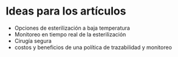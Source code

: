 # Ideas para los artículos
+ Opciones de esterilización a baja temperatura
+ Monitoreo en tiempo real de la esterilización
+ Cirugía segura
+ costos y beneficios de una política de trazabilidad y monitoreo